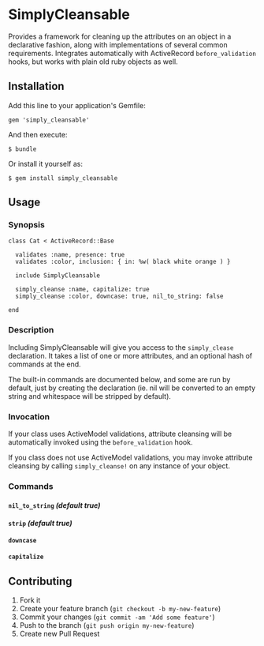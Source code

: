 # SimplyCleansable

Provides a framework for cleaning up the attributes on an object in a
declarative fashion, along with implementations of several common requirements.
Integrates automatically with ActiveRecord `before_validation` hooks, but works
with plain old ruby objects as well.

## Installation

Add this line to your application's Gemfile:

    gem 'simply_cleansable'

And then execute:

    $ bundle

Or install it yourself as:

    $ gem install simply_cleansable

## Usage

### Synopsis

    class Cat < ActiveRecord::Base
    
      validates :name, presence: true
      validates :color, inclusion: { in: %w( black white orange ) }
    
      include SimplyCleansable
    
      simply_cleanse :name, capitalize: true
      simply_cleanse :color, downcase: true, nil_to_string: false
    
    end

### Description

Including SimplyCleansable will give you access to the `simply_clease` declaration. It takes a list of one or more attributes, and an optional hash of commands at the end.

The built-in commands are documented below, and some are run by default, just by creating the declaration (ie. nil will be converted to an empty string and whitespace will be stripped by default).

### Invocation

If your class uses ActiveModel validations, attribute cleansing will be automatically invoked using the `before_validation` hook.

If you class does not use ActiveModel validations, you may invoke attribute cleansing by calling `simply_cleanse!` on any instance of your object.

### Commands

#### `nil_to_string` _(default true)_
#### `strip` _(default true)_
#### `downcase`
#### `capitalize`

## Contributing

1. Fork it
2. Create your feature branch (`git checkout -b my-new-feature`)
3. Commit your changes (`git commit -am 'Add some feature'`)
4. Push to the branch (`git push origin my-new-feature`)
5. Create new Pull Request
